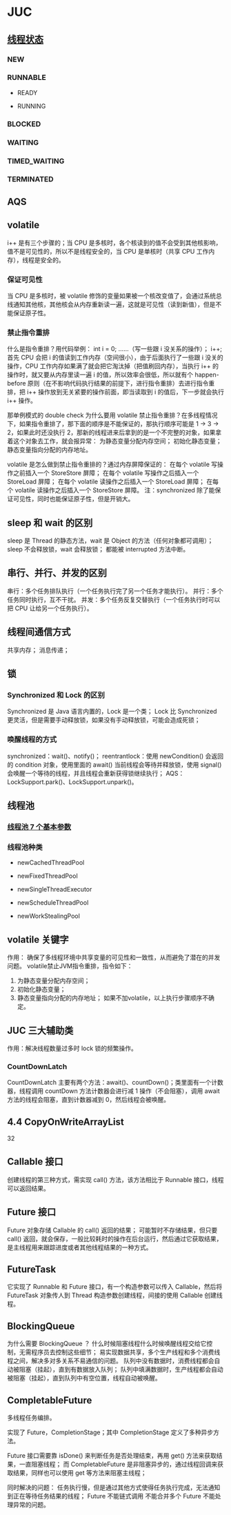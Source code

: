 # JUC

## [线程状态](file:///N:/Java/Java/MyNotes/picture/%E7%BA%BF%E7%A8%8B%E7%8A%B6%E6%80%81.png)

### NEW

### RUNNABLE

- READY

- RUNNING

### BLOCKED

### WAITING

### TIMED_WAITING

### TERMINATED

## AQS

## volatile

i++ 是有三个步骤的；当 CPU 是多核时，各个核读到的值不会受到其他核影响，值不是可见性的，所以不是线程安全的，当 CPU 是单核时（共享 CPU 工作内存），线程是安全的。

### 保证可见性

当 CPU 是多核时，被 volatile 修饰的变量如果被一个核改变值了，会通过系统总线通知其他核，其他核会从内存重新读一遍，这就是可见性（读到新值），但是不能保证原子性。

### 禁止指令重排

什么是指令重排？用代码举例：
int i = 0;
......（写一些跟 i 没关系的操作）；
i++;
首先 CPU 会把 i 的值读到工作内存（空间很小），由于后面执行了一些跟 i 没关的操作，CPU 工作内存如果满了就会把它淘汰掉（把值刷回内存），当执行 i++ 的操作时，就又要从内存里读一遍 i 的值，所以效率会很低，所以就有个 happen-before 原则（在不影响代码执行结果的前提下，进行指令重排）去进行指令重排，把 i++ 操作放到无关紧要的操作前面，即当读取到 i 的值后，下一步就会执行 i++ 操作。

那单例模式的 double check 为什么要用 volatile 禁止指令重排？在多线程情况下，如果指令重排了，那下面的顺序是不能保证的，那执行顺序可能是 1 -> 3 -> 2，如果此时还没执行 2，那新的线程进来后拿到的是一个不完整的对象，如果拿着这个对象去工作，就会报异常：
为静态变量分配内存空间；
初始化静态变量；
静态变量指向分配的内存地址。

volatile 是怎么做到禁止指令重排的？通过内存屏障保证的：
在每个 volatile 写操作之前插入一个 StoreStore 屏障；
在每个 volatile 写操作之后插入一个 StoreLoad 屏障；
在每个 volatile 读操作之后插入一个 StoreLoad 屏障；
在每个 volatile 读操作之后插入一个 StoreStore 屏障。
注：synchronized 除了能保证可见性，同时也能保证原子性，但是开销大。

## sleep 和 wait 的区别

sleep 是 Thread 的静态方法，wait 是 Object 的方法（任何对象都可调用）；
sleep 不会释放锁，wait 会释放锁；
都能被 interrupted 方法中断。

## 串行、并行、并发的区别

串行：多个任务排队执行（一个任务执行完了另一个任务才能执行）。
并行：多个任务同时执行，互不干扰。
并发：多个任务反复交替执行（一个任务执行时可以把 CPU 让给另一个任务执行）。

## 线程间通信方式

共享内存；
消息传递；

## 锁

### Synchronized 和 Lock 的区别

Synchronized 是 Java 语言内置的，Lock 是一个类；
Lock 比 Synchronized 更灵活，但是需要手动释放锁，如果没有手动释放锁，可能会造成死锁；

### 唤醒线程的方式

synchronized：wait()、notify()；
reentrantlock：使用 newCondition() 会返回的 condition 对象，使用里面的 await() 当前线程会等待并释放锁，使用 signal() 会唤醒一个等待的线程，并且线程会重新获得锁继续执行；
AQS：LockSupport.park()、LockSupport.unpark()。

## 线程池

### [线程池 7 个基本参数](file:///P:/Java/JUC/%E5%B0%9A%E7%A1%85%E8%B0%B7/%E7%AC%94%E8%AE%B0/%E5%88%86%E6%9E%90%E5%9B%BE/09-%E7%BA%BF%E7%A8%8B%E6%B1%A0%E4%B8%83%E4%B8%AA%E5%8F%82%E6%95%B0.png)

### 线程池种类

- newCachedThreadPool

- newFixedThreadPool

- newSingleThreadExecutor

- newScheduleThreadPool

- newWorkStealingPool

## volatile 关键字

作用：
确保了多线程环境中共享变量的可见性和一致性，从而避免了潜在的并发问题。
volatile禁止JVM指令重排，指令如下：
1. 为静态变量分配内存空间；
2. 初始化静态变量；
3. 静态变量指向分配的内存地址；
如果不加volatile，以上执行步骤顺序不确定。



## JUC 三大辅助类

作用：解决线程数量过多时 lock 锁的频繁操作。

### CountDownLatch

CountDownLatch 主要有两个方法：await()、countDown()；类里面有一个计数器，线程调用 countDown 方法计数器会进行减 1 操作（不会阻塞），调用 await 方法的线程会阻塞，直到计数器减到 0，然后线程会被唤醒。

## 4.4 CopyOnWriteArrayList

32

## Callable 接口

创建线程的第三种方式，需实现 call() 方法，该方法相比于 Runnable 接口，线程可以返回结果。

## Future 接口

Future 对象存储 Callable 的 call() 返回的结果；
可能暂时不存储结果，但只要 call() 返回，就会保存，一般比较耗时的操作在后台运行，然后通过它获取结果，是主线程用来跟踪进度或者其他线程结果的一种方式。

## FutureTask

它实现了 Runnable 和 Future 接口，有一个构造参数可以传入 Callable，然后将 FutureTask 对象传人到 Thread 构造参数创建线程，间接的使用 Callable 创建线程。

## BlockingQueue

为什么需要  BlockingQueue ？
什么时候阻塞线程什么时候唤醒线程交给它控制，无需程序员去控制这些细节；
易实现数据共享，多个生产线程和多个消费线程之间，解决多对多关系不易通信的问题。
队列中没有数据时，消费线程都会自动被阻塞（挂起），直到有数据放入队列；
队列中填满数据时，生产线程都会自动被阻塞（挂起），直到队列中有空位置，线程自动被唤醒。 

## CompletableFuture

多线程任务编排。

实现了 Future，CompletionStage；其中 CompletionStage 定义了多种异步方法。

Future 接口需要靠 isDone() 来判断任务是否处理结束，再用 get() 方法来获取结果，一直阻塞线程；
而 CompletableFuture 是非阻塞异步的，通过线程回调来获取结果，同样也可以使用 get 等方法来阻塞主线程；

同时解决的问题：
任务执行慢，但是通过其他方式使得任务执行完成，无法通知到正在等待任务结果的线程；
Future 不能链式调用
不能合并多个 Future
不能处理异常的问题。

